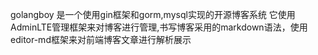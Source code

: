 golangboy 是一个使用gin框架和gorm,mysql实现的开源博客系统
它使用AdminLTE管理框架来对博客进行管理,书写博客采用的markdown语法，使用editor-md框架来对前端博客文章进行解析展示
